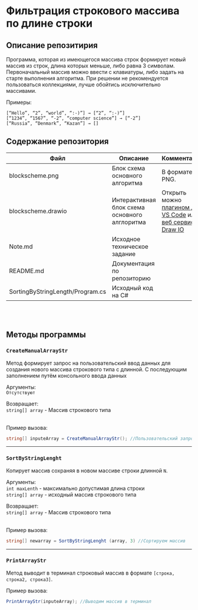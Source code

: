 # Фильтрация строкового массива по длине строки

## Описание репозитирия
Программа, которая из имеющегося массива строк формирует новый массив из строк, длина которых меньше, либо равна 3 символам. Первоначальный массив можно ввести с клавиатуры, либо задать на старте выполнения алгоритма. При решении не рекомендуется пользоваться коллекциями, лучше обойтись исключительно массивами.

Примеры:
```
[“Hello”, “2”, “world”, “:-)”] → [“2”, “:-)”]
[“1234”, “1567”, “-2”, “computer science”] → [“-2”]
[“Russia”, “Denmark”, “Kazan”] → []
```

## Содержание репозитория

|Файл |Описание|Комментарий|
|-|--------|------|
|blockscheme.png|Блок схема основного алгоритма|В формате PNG.|
|blockscheme.drawio|Интерактивная блок схема основного алглоритма|Открыть можно [плагином для VS Code](https://marketplace.visualstudio.com/items?itemName=hediet.vscode-drawio) или [веб сервисом Draw IO](https://app.diagrams.net/)|
|Note.md |Исходное техническое задание||
|README.md |Документация по репозиторию||
|SortingByStringLength/Program.cs |Исходный код на C#||

<br>
<br>

## Методы программы

### `CreateManualArrayStr`<br>
Метод формирует запрос на пользовательский ввод данных для создания нового массива строкового типа с длинной. С последующим заполнением путём консольного ввода данных<br>

Аргументы:<br>
`Отсутствуют`<br>

Возвращает:<br>
`string[] array` - Массив строкового типа<br>
<br>

Пример вызова:<br>
```cs
string[] inputeArray = CreateManualArrayStr(); //Пользовательский запрос на создание массив
```
---
### `SortByStringLenght`<br>
Копирует массив сохраняя в новом массиве строки длинной `N`.<br>

Аргументы:<br>
`int maxLenth` - максимально допустимая длина строки<br>
`string[] array` - исходный массив строкового типа<br>

Возвращает:<br>
`string[] array` - Массив строкового типа<br>
<br>

Пример вызова:<br>
```cs
string[] newarray = SortByStringLenght (array, 3) //Сортируем массив
```

---
### `PrintArrayStr`<br>
Метод выводит в терминал строковый массив в формате `[строка, строка2, строка3]`.<br>

Пример вызова:<br>
```cs
PrintArrayStr(inputeArray); //Выводим массив в терминал
```